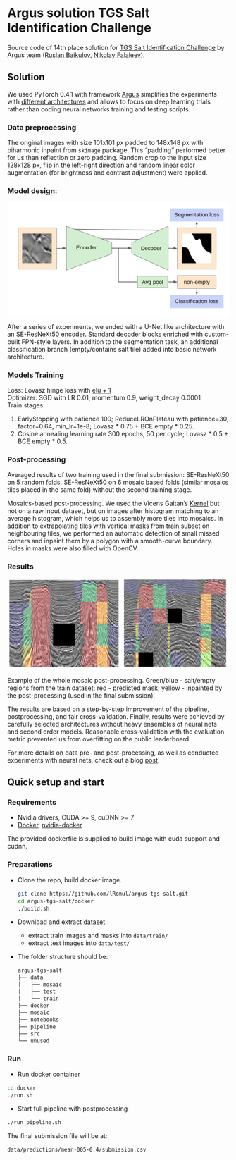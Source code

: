 # Argus solution TGS Salt Identification Challenge

Source code of 14th place solution for [TGS Salt Identification Challenge](https://www.kaggle.com/c/tgs-salt-identification-challenge) by Argus team ([Ruslan Baikulov](https://www.kaggle.com/romul0212), [Nikolay Falaleev](https://www.kaggle.com/nikolasent)).


## Solution 

We used PyTorch 0.4.1 with framework [Argus](https://github.com/lRomul/argus) simplifies the experiments with [different architectures](https://github.com/lRomul/argus-tgs-salt-dev/blob/master/src/argus_models.py) and allows to focus on deep learning trials rather than coding neural networks training and testing scripts.

### Data preprocessing

The original images with size 101x101 px padded to 148x148 px with biharmonic inpaint from `skimage` package. This “padding” performed better for us than reflection or zero padding.
Random crop to the input size 128x128 px, flip in the left-right direction and random linear color augmentation (for brightness and contrast adjustment) were applied.

### Model design:

![General scheme of the neural networks architectures](readme_img/architecture.png)

After a series of experiments, we ended with a U-Net like architecture with an SE-ResNeXt50 encoder. Standard decoder blocks enriched with custom-built FPN-style layers. In addition to the segmentation task, an additional classification branch (empty/contains salt tile) added into basic network architecture.


### Models Training

Loss: Lovasz hinge loss with [elu + 1](https://github.com/lRomul/argus-tgs-salt-dev/blob/e337c9874d3dc5a3274c5426451b314b9d837a46/src/lovasz.py#L110)     
Optimizer: SGD with LR 0.01, momentum 0.9, weight_decay 0.0001  
Train stages: 
1. EarlyStopping with patience 100; ReduceLROnPlateau with patience=30, factor=0.64, min_lr=1e-8; Lovasz * 0.75 + BCE empty * 0.25.
2. Cosine annealing learning rate 300 epochs, 50 per cycle; Lovasz * 0.5 + BCE empty * 0.5.

### Post-processing

Averaged results of two training used in the final submission:
SE-ResNeXt50 on 5 random folds.
SE-ResNeXt50 on 6 mosaic based folds (similar mosaics tiles placed in the same fold) without the second training stage.

Mosaics-based post-processing. We used the Vicens Gaitan’s [Kernel](https://www.kaggle.com/vicensgaitan/salt-jigsaw-puzzle) but not on a raw input dataset, but on images after histogram matching to an average histogram, which helps us to assembly more tiles into mosaics. In addition to extrapolating tiles with vertical masks from train subset on neighbouring tiles, we performed an automatic detection of small missed corners and inpaint them by a polygon with a smooth-curve boundary. Holes in masks were also filled with OpenCV.


### Results

![Sample results image](readme_img/postprocess.png) 

Example of the whole mosaic post-processing. Green/blue - salt/empty regions from the train dataset; red - predicted mask; yellow - inpainted by the post-processing (used in the final submission).

The results are based on a step-by-step improvement of the pipeline, postprocessing, and fair cross-validation. Finally, results were achieved by carefully selected architectures without heavy ensembles of neural nets and second order models. Reasonable cross-validation with the evaluation metric prevented us from overfitting on the public leaderboard.

For more details on data pre- and post-processing, as well as conducted experiments with neural nets, check out a blog [post](https://nikolasent.github.io/deeplearning/competitions/2018/10/24/Semantic-Segmentation-of-Seismic-Reflection-Images.html).


## Quick setup and start 

### Requirements 

*  Nvidia drivers, CUDA >= 9, cuDNN >= 7
*  [Docker](https://www.docker.com/), [nvidia-docker](https://github.com/NVIDIA/nvidia-docker) 

The provided dockerfile is supplied to build image with cuda support and cudnn.


### Preparations 

* Clone the repo, build docker image. 
    ```bash
    git clone https://github.com/lRomul/argus-tgs-salt.git
    cd argus-tgs-salt/docker 
    ./build.sh
    ```

* Download and extract [dataset](https://www.kaggle.com/c/tgs-salt-identification-challenge/data)
    * extract train images and masks into `data/train/`
    * extract test images into `data/test/`

* The folder structure should be:
    ```
    argus-tgs-salt
    ├── data
    │   ├── mosaic
    │   ├── test
    │   └── train
    ├── docker
    ├── mosaic
    ├── notebooks
    ├── pipeline
    ├── src
    └── unused
    ```

### Run

* Run docker container 
```bash
cd docker
./run.sh
```
* Start full pipeline with postprocessing 
```bash
./run_pipeline.sh
```

The final submission file will be at:
```
data/predictions/mean-005-0.4/submission.csv
```
